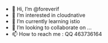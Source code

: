 - 👋 Hi, I’m @foreverif
- 👀 I’m interested in cloudnative
- 🌱 I’m currently learning istio
- 💞️ I’m looking to collaborate on ...
- 📫 How to reach me : QQ 463736164

<!---
foreverif/foreverif is a ✨ special ✨ repository because its `README.md` (this file) appears on your GitHub profile.
You can click the Preview link to take a look at your changes.
--->
